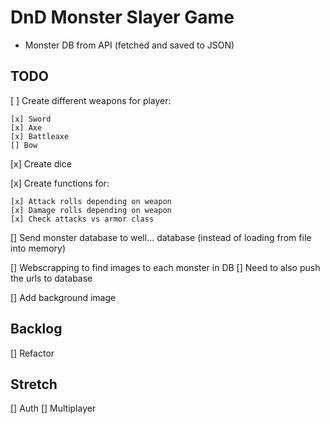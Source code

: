 # DnD Monster Slayer Game

* Monster DB from API (fetched and saved to JSON)

## TODO

[ ] Create different weapons for player:

    [x] Sword
    [x] Axe
    [x] Battleaxe
    [] Bow

[x] Create dice

[x] Create functions for:

    [x] Attack rolls depending on weapon
    [x] Damage rolls depending on weapon
    [x] Check attacks vs armor class

[] Send monster database to well... database (instead of loading from file into memory)

[] Webscrapping to find images to each monster in DB
    [] Need to also push the urls to database

[] Add background image


## Backlog

[] Refactor

## Stretch

[] Auth
[] Multiplayer
